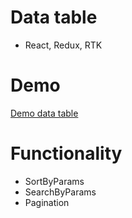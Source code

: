 # Data table

- React, Redux, RTK

# Demo

[Demo data table](https://data-table-eight.vercel.app/)

# Functionality 

- SortByParams
- SearchByParams
- Pagination
